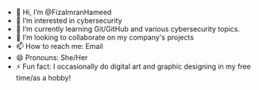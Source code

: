 - 👋 Hi, I’m @FizaImranHameed
- 👀 I’m interested in cybersecurity
- 🌱 I’m currently learning Git/GitHub and various cybersecurity topics.
- 💞️ I’m looking to collaborate on my company's projects
- 📫 How to reach me: Email
- 😄 Pronouns: She/Her
- ⚡ Fun fact: I occasionally do digital art and graphic designing in my free time/as a hobby!
